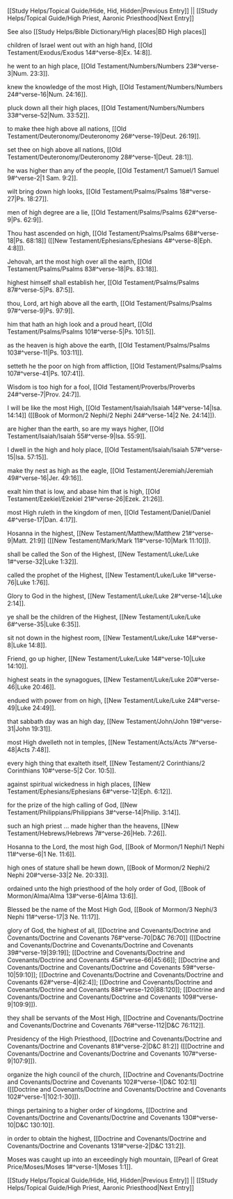 [[Study Helps/Topical Guide/Hide, Hid, Hidden|Previous Entry]]  ||  [[Study Helps/Topical Guide/High Priest, Aaronic Priesthood|Next Entry]]

 See also [[Study Helps/Bible Dictionary/High places|BD High places]]

 children of Israel went out with an high hand, [[Old Testament/Exodus/Exodus 14#^verse-8|Ex. 14:8]].

 he went to an high place, [[Old Testament/Numbers/Numbers 23#^verse-3|Num. 23:3]].

 knew the knowledge of the most High, [[Old Testament/Numbers/Numbers 24#^verse-16|Num. 24:16]].

 pluck down all their high places, [[Old Testament/Numbers/Numbers 33#^verse-52|Num. 33:52]].

 to make thee high above all nations, [[Old Testament/Deuteronomy/Deuteronomy 26#^verse-19|Deut. 26:19]].

 set thee on high above all nations, [[Old Testament/Deuteronomy/Deuteronomy 28#^verse-1|Deut. 28:1]].

 he was higher than any of the people, [[Old Testament/1 Samuel/1 Samuel 9#^verse-2|1 Sam. 9:2]].

 wilt bring down high looks, [[Old Testament/Psalms/Psalms 18#^verse-27|Ps. 18:27]].

 men of high degree are a lie, [[Old Testament/Psalms/Psalms 62#^verse-9|Ps. 62:9]].

 Thou hast ascended on high, [[Old Testament/Psalms/Psalms 68#^verse-18|Ps. 68:18]] ([[New Testament/Ephesians/Ephesians 4#^verse-8|Eph. 4:8]]).

 Jehovah, art the most high over all the earth, [[Old Testament/Psalms/Psalms 83#^verse-18|Ps. 83:18]].

 highest himself shall establish her, [[Old Testament/Psalms/Psalms 87#^verse-5|Ps. 87:5]].

 thou, Lord, art high above all the earth, [[Old Testament/Psalms/Psalms 97#^verse-9|Ps. 97:9]].

 him that hath an high look and a proud heart, [[Old Testament/Psalms/Psalms 101#^verse-5|Ps. 101:5]].

 as the heaven is high above the earth, [[Old Testament/Psalms/Psalms 103#^verse-11|Ps. 103:11]].

 setteth he the poor on high from affliction, [[Old Testament/Psalms/Psalms 107#^verse-41|Ps. 107:41]].

 Wisdom is too high for a fool, [[Old Testament/Proverbs/Proverbs 24#^verse-7|Prov. 24:7]].

 I will be like the most High, [[Old Testament/Isaiah/Isaiah 14#^verse-14|Isa. 14:14]] ([[Book of Mormon/2 Nephi/2 Nephi 24#^verse-14|2 Ne. 24:14]]).

 are higher than the earth, so are my ways higher, [[Old Testament/Isaiah/Isaiah 55#^verse-9|Isa. 55:9]].

 I dwell in the high and holy place, [[Old Testament/Isaiah/Isaiah 57#^verse-15|Isa. 57:15]].

 make thy nest as high as the eagle, [[Old Testament/Jeremiah/Jeremiah 49#^verse-16|Jer. 49:16]].

 exalt him that is low, and abase him that is high, [[Old Testament/Ezekiel/Ezekiel 21#^verse-26|Ezek. 21:26]].

 most High ruleth in the kingdom of men, [[Old Testament/Daniel/Daniel 4#^verse-17|Dan. 4:17]].

 Hosanna in the highest, [[New Testament/Matthew/Matthew 21#^verse-9|Matt. 21:9]] ([[New Testament/Mark/Mark 11#^verse-10|Mark 11:10]]).

 shall be called the Son of the Highest, [[New Testament/Luke/Luke 1#^verse-32|Luke 1:32]].

 called the prophet of the Highest, [[New Testament/Luke/Luke 1#^verse-76|Luke 1:76]].

 Glory to God in the highest, [[New Testament/Luke/Luke 2#^verse-14|Luke 2:14]].

 ye shall be the children of the Highest, [[New Testament/Luke/Luke 6#^verse-35|Luke 6:35]].

 sit not down in the highest room, [[New Testament/Luke/Luke 14#^verse-8|Luke 14:8]].

 Friend, go up higher, [[New Testament/Luke/Luke 14#^verse-10|Luke 14:10]].

 highest seats in the synagogues, [[New Testament/Luke/Luke 20#^verse-46|Luke 20:46]].

 endued with power from on high, [[New Testament/Luke/Luke 24#^verse-49|Luke 24:49]].

 that sabbath day was an high day, [[New Testament/John/John 19#^verse-31|John 19:31]].

 most High dwelleth not in temples, [[New Testament/Acts/Acts 7#^verse-48|Acts 7:48]].

 every high thing that exalteth itself, [[New Testament/2 Corinthians/2 Corinthians 10#^verse-5|2 Cor. 10:5]].

 against spiritual wickedness in high places, [[New Testament/Ephesians/Ephesians 6#^verse-12|Eph. 6:12]].

 for the prize of the high calling of God, [[New Testament/Philippians/Philippians 3#^verse-14|Philip. 3:14]].

 such an high priest ... made higher than the heavens, [[New Testament/Hebrews/Hebrews 7#^verse-26|Heb. 7:26]].

 Hosanna to the Lord, the most high God, [[Book of Mormon/1 Nephi/1 Nephi 11#^verse-6|1 Ne. 11:6]].

 high ones of stature shall be hewn down, [[Book of Mormon/2 Nephi/2 Nephi 20#^verse-33|2 Ne. 20:33]].

 ordained unto the high priesthood of the holy order of God, [[Book of Mormon/Alma/Alma 13#^verse-6|Alma 13:6]].

 Blessed be the name of the Most High God, [[Book of Mormon/3 Nephi/3 Nephi 11#^verse-17|3 Ne. 11:17]].

 glory of God, the highest of all, [[Doctrine and Covenants/Doctrine and Covenants/Doctrine and Covenants 76#^verse-70|D&C 76:70]] ([[Doctrine and Covenants/Doctrine and Covenants/Doctrine and Covenants 39#^verse-19|39:19]]; [[Doctrine and Covenants/Doctrine and Covenants/Doctrine and Covenants 45#^verse-66|45:66]]; [[Doctrine and Covenants/Doctrine and Covenants/Doctrine and Covenants 59#^verse-10|59:10]]; [[Doctrine and Covenants/Doctrine and Covenants/Doctrine and Covenants 62#^verse-4|62:4]]; [[Doctrine and Covenants/Doctrine and Covenants/Doctrine and Covenants 88#^verse-120|88:120]]; [[Doctrine and Covenants/Doctrine and Covenants/Doctrine and Covenants 109#^verse-9|109:9]]).

 they shall be servants of the Most High, [[Doctrine and Covenants/Doctrine and Covenants/Doctrine and Covenants 76#^verse-112|D&C 76:112]].

 Presidency of the High Priesthood, [[Doctrine and Covenants/Doctrine and Covenants/Doctrine and Covenants 81#^verse-2|D&C 81:2]] ([[Doctrine and Covenants/Doctrine and Covenants/Doctrine and Covenants 107#^verse-9|107:9]]).

 organize the high council of the church, [[Doctrine and Covenants/Doctrine and Covenants/Doctrine and Covenants 102#^verse-1|D&C 102:1]] ([[Doctrine and Covenants/Doctrine and Covenants/Doctrine and Covenants 102#^verse-1|102:1-30]]).

 things pertaining to a higher order of kingdoms, [[Doctrine and Covenants/Doctrine and Covenants/Doctrine and Covenants 130#^verse-10|D&C 130:10]].

 in order to obtain the highest, [[Doctrine and Covenants/Doctrine and Covenants/Doctrine and Covenants 131#^verse-2|D&C 131:2]].

 Moses was caught up into an exceedingly high mountain, [[Pearl of Great Price/Moses/Moses 1#^verse-1|Moses 1:1]].

[[Study Helps/Topical Guide/Hide, Hid, Hidden|Previous Entry]]  ||  [[Study Helps/Topical Guide/High Priest, Aaronic Priesthood|Next Entry]]